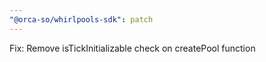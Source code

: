 ```yaml
---
"@orca-so/whirlpools-sdk": patch
---
```


Fix: Remove isTickInitializable check on createPool function
